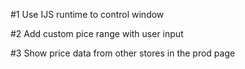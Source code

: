 #1 Use IJS runtime to control window

#2 Add custom pice range with user input

#3 Show price data from other stores in the prod page
